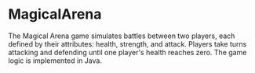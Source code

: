 # MagicalArena
The Magical Arena game simulates battles between two players, each defined by their attributes: health, strength, and attack. Players take turns attacking and defending until one player's health reaches zero. The game logic is implemented in Java.
